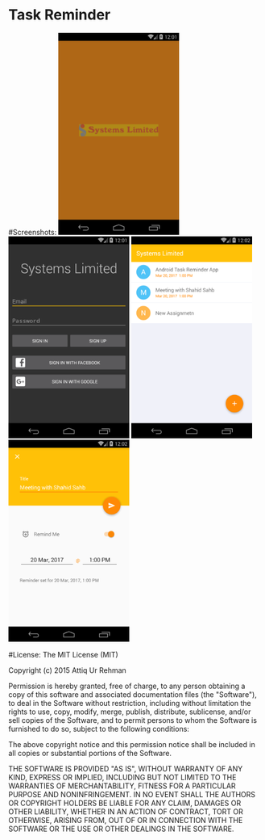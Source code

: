 # Task Reminder

#Screenshots:
<img src="/screenshots/SplashScreen.png" height="400px"/>
<img src="/screenshots/LoginScreen.png" height="400px"/>
<img src="/screenshots/MainReminderScreen.png" height="400px"/>
<img src="/screenshots/Add Edit Screen.png" height="400px"/>

#License:
The MIT License (MIT)

Copyright (c) 2015 Attiq Ur Rehman

Permission is hereby granted, free of charge, to any person obtaining a copy
of this software and associated documentation files (the "Software"), to deal
in the Software without restriction, including without limitation the rights
to use, copy, modify, merge, publish, distribute, sublicense, and/or sell
copies of the Software, and to permit persons to whom the Software is
furnished to do so, subject to the following conditions:

The above copyright notice and this permission notice shall be included in all
copies or substantial portions of the Software.

THE SOFTWARE IS PROVIDED "AS IS", WITHOUT WARRANTY OF ANY KIND, EXPRESS OR
IMPLIED, INCLUDING BUT NOT LIMITED TO THE WARRANTIES OF MERCHANTABILITY,
FITNESS FOR A PARTICULAR PURPOSE AND NONINFRINGEMENT. IN NO EVENT SHALL THE
AUTHORS OR COPYRIGHT HOLDERS BE LIABLE FOR ANY CLAIM, DAMAGES OR OTHER
LIABILITY, WHETHER IN AN ACTION OF CONTRACT, TORT OR OTHERWISE, ARISING FROM,
OUT OF OR IN CONNECTION WITH THE SOFTWARE OR THE USE OR OTHER DEALINGS IN THE
SOFTWARE.

